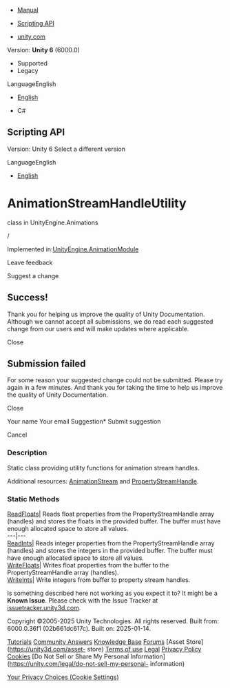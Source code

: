 [ ]()

  * [Manual](../Manual/index.html)
  * [Scripting API](../ScriptReference/index.html)

  * [unity.com](https://unity.com/)

Version: **Unity 6** (6000.0)

  * Supported
  * Legacy

LanguageEnglish

  * [English]()

  * C#

[ ](https://docs.unity3d.com)

## Scripting API

Version: Unity 6 Select a different version

LanguageEnglish

  * [English]()

# AnimationStreamHandleUtility

class in UnityEngine.Animations

/

Implemented in:[UnityEngine.AnimationModule](UnityEngine.AnimationModule.html)

Leave feedback

Suggest a change

## Success!

Thank you for helping us improve the quality of Unity Documentation. Although
we cannot accept all submissions, we do read each suggested change from our
users and will make updates where applicable.

Close

## Submission failed

For some reason your suggested change could not be submitted. Please <a>try
again</a> in a few minutes. And thank you for taking the time to help us
improve the quality of Unity Documentation.

Close

Your name Your email Suggestion* Submit suggestion

Cancel

[ ]()

### Description

Static class providing utility functions for animation stream handles.

Additional resources: [AnimationStream](Animations.AnimationStream.html) and
[PropertyStreamHandle](Animations.PropertyStreamHandle.html).

### Static Methods

[ReadFloats](Animations.AnimationStreamHandleUtility.ReadFloats.html)| Reads
float properties from the PropertyStreamHandle array (handles) and stores the
floats in the provided buffer. The buffer must have enough allocated space to
store all values.  
---|---  
[ReadInts](Animations.AnimationStreamHandleUtility.ReadInts.html)| Reads
integer properties from the PropertyStreamHandle array (handles) and stores
the integers in the provided buffer. The buffer must have enough allocated
space to store all values.  
[WriteFloats](Animations.AnimationStreamHandleUtility.WriteFloats.html)|
Writes float properties from the buffer to the PropertyStreamHandle array
(handles).  
[WriteInts](Animations.AnimationStreamHandleUtility.WriteInts.html)| Write
integers from buffer to property stream handles.  
  
Is something described here not working as you expect it to? It might be a
**Known Issue**. Please check with the Issue Tracker at
[issuetracker.unity3d.com](https://issuetracker.unity3d.com).

Copyright ©2005-2025 Unity Technologies. All rights reserved. Built from:
6000.0.36f1 (02b661dc617c). Built on: 2025-01-14.

[Tutorials](https://unity3d.com/learn) [Community
Answers](https://answers.unity3d.com) [Knowledge
Base](https://support.unity3d.com/hc/en-us)
[Forums](https://forum.unity3d.com) [Asset Store](https://unity3d.com/asset-
store) [Terms of use](https://docs.unity3d.com/Manual/TermsOfUse.html)
[Legal](https://unity.com/legal) [Privacy
Policy](https://unity.com/legal/privacy-policy)
[Cookies](https://unity.com/legal/cookie-policy) [Do Not Sell or Share My
Personal Information](https://unity.com/legal/do-not-sell-my-personal-
information)

[Your Privacy Choices (Cookie Settings)](javascript:void\(0\);)

